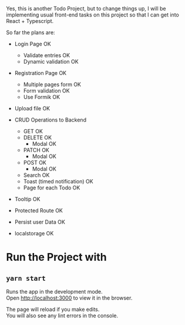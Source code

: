 Yes, this is another Todo Project, but to change things up, I will be implementing usual front-end tasks on this project so that I can get into React + Typescript.

So far the plans are:

- Login Page OK
  - Validate entries OK
  - Dynamic validation OK
- Registration Page OK
  - Multiple pages form OK
  - Form validation OK
  - Use Formik OK
- Upload file OK

- CRUD Operations to Backend

  - GET OK
  - DELETE OK
    - Modal OK
  - PATCH OK
    - Modal OK
  - POST OK
    - Modal OK
  - Search OK
  - Toast (timed notification) OK
  - Page for each Todo OK

- Tooltip OK
- Protected Route OK
- Persist user Data OK
- localstorage OK


# Run the Project with

## `yarn start`

Runs the app in the development mode.\
Open [http://localhost:3000](http://localhost:3000) to view it in the browser.

The page will reload if you make edits.\
You will also see any lint errors in the console.
